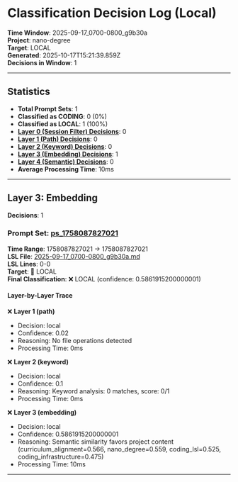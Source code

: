 # Classification Decision Log (Local)

**Time Window**: 2025-09-17_0700-0800_g9b30a<br>
**Project**: nano-degree<br>
**Target**: LOCAL<br>
**Generated**: 2025-10-17T15:21:39.859Z<br>
**Decisions in Window**: 1

---

## Statistics

- **Total Prompt Sets**: 1
- **Classified as CODING**: 0 (0%)
- **Classified as LOCAL**: 1 (100%)
- **[Layer 0 (Session Filter) Decisions](#layer-0-session-filter)**: 0
- **[Layer 1 (Path) Decisions](#layer-1-path)**: 0
- **[Layer 2 (Keyword) Decisions](#layer-2-keyword)**: 0
- **[Layer 3 (Embedding) Decisions](#layer-3-embedding)**: 1
- **[Layer 4 (Semantic) Decisions](#layer-4-semantic)**: 0
- **Average Processing Time**: 10ms

---

## Layer 3: Embedding

**Decisions**: 1

### Prompt Set: [ps_1758087827021](../../history/2025-09-17_0700-0800_g9b30a.md#ps_1758087827021)

**Time Range**: 1758087827021 → 1758087827021<br>
**LSL File**: [2025-09-17_0700-0800_g9b30a.md](../../history/2025-09-17_0700-0800_g9b30a.md#ps_1758087827021)<br>
**LSL Lines**: 0-0<br>
**Target**: 📍 LOCAL<br>
**Final Classification**: ❌ LOCAL (confidence: 0.5861915200000001)

#### Layer-by-Layer Trace

❌ **Layer 1 (path)**
- Decision: local
- Confidence: 0.02
- Reasoning: No file operations detected
- Processing Time: 0ms

❌ **Layer 2 (keyword)**
- Decision: local
- Confidence: 0.1
- Reasoning: Keyword analysis: 0 matches, score: 0/1
- Processing Time: 0ms

❌ **Layer 3 (embedding)**
- Decision: local
- Confidence: 0.5861915200000001
- Reasoning: Semantic similarity favors project content (curriculum_alignment=0.566, nano_degree=0.559, coding_lsl=0.525, coding_infrastructure=0.475)
- Processing Time: 10ms

---

